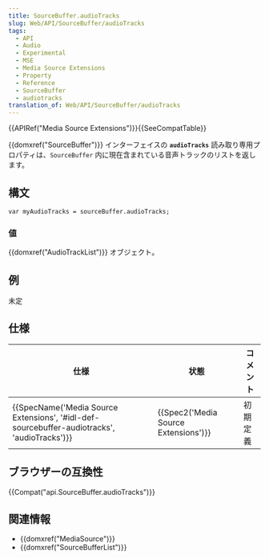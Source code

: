 ```yaml
---
title: SourceBuffer.audioTracks
slug: Web/API/SourceBuffer/audioTracks
tags:
  - API
  - Audio
  - Experimental
  - MSE
  - Media Source Extensions
  - Property
  - Reference
  - SourceBuffer
  - audiotracks
translation_of: Web/API/SourceBuffer/audioTracks
---
```

{{APIRef("Media Source Extensions")}}{{SeeCompatTable}}

{{domxref("SourceBuffer")}} インターフェイスの **`audioTracks`** 読み取り専用プロパティは、`SourceBuffer` 内に現在含まれている音声トラックのリストを返します。

## 構文

```
var myAudioTracks = sourceBuffer.audioTracks;
```

### 値

{{domxref("AudioTrackList")}} オブジェクト。

## 例

未定

## 仕様

| 仕様                                                                                                                     | 状態                                             | コメント |
| ------------------------------------------------------------------------------------------------------------------------ | ------------------------------------------------ | -------- |
| {{SpecName('Media Source Extensions', '#idl-def-sourcebuffer-audiotracks', 'audioTracks')}} | {{Spec2('Media Source Extensions')}} | 初期定義 |

## ブラウザーの互換性

{{Compat("api.SourceBuffer.audioTracks")}}

## 関連情報

- {{domxref("MediaSource")}}
- {{domxref("SourceBufferList")}}
